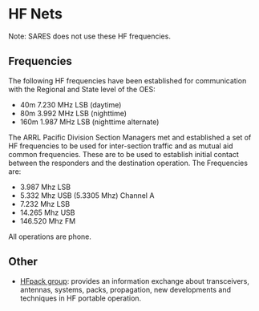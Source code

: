# HF Nets

Note: SARES does not use these HF frequencies.

## Frequencies

The following HF frequencies have been established for communication with the Regional and State level of the OES:

-   40m 7.230 MHz LSB (daytime)
-   80m 3.992 MHz LSB (nighttime)
-   160m 1.987 MHz LSB (nighttime alternate)

The ARRL Pacific Division Section Managers met and established a set of HF frequencies to be used for inter-section traffic and as mutual aid common frequencies. These are to be used to establish initial contact between the responders and the destination operation. The Frequencies are:

-   3.987 Mhz LSB
-   5.332 Mhz USB (5.3305 Mhz) Channel A
-   7.232 Mhz LSB
-   14.265 Mhz USB
-   146.520 Mhz FM

All operations are phone.

## Other

-   [HFpack group](https://groups.io/g/hfpack): provides an information exchange about transceivers, antennas, systems, packs, propagation, new developments and techniques in HF portable operation.
